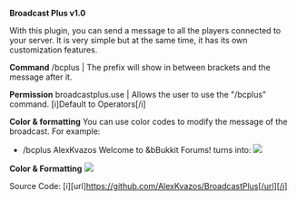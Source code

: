 **Broadcast Plus v1.0**

With this plugin, you can send a message to all the players connected to your server. It is very simple but at the same time, it has its own customization features.

**Command**
/bcplus <prefix> <message> | The prefix will show in between brackets and the message after it.

**Permission**
broadcastplus.use | Allows the user to use the "/bcplus" command. [i]Default to Operators[/i]

**Color & formatting**
You can use color codes to modify the message of the broadcast.
For example:

- /bcplus AlexKvazos Welcome to &bBukkit Forums!
turns into:
![](http://img844.imageshack.us/img844/6379/3vq9.png)

**Color & Formatting**
![](http://hydra-media.cursecdn.com/minecraft.gamepedia.com/7/7e/Minecraft_Formatting.gif)

Source Code:
[i][url]https://github.com/AlexKvazos/BroadcastPlus[/url][/i]
